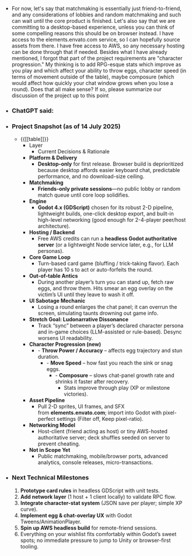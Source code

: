 - For now, let's say that matchmaking is essentially just friend-to-friend, and any considerations of lobbies and random matchmaking and such can wait until the core product is finished. Let's also say that we are committing to a desktop-based experience, unless you can think of some compelling reasons this should be on browser instead. I have access to the elements.envato.com service, so I can hopefully source assets from there. I have free access to AWS, so any necessary hosting can be done through that if needed. Besides what I have already mentioned, I forgot that part of the project requirements are "character progression." My thinking is to add RPG-esque stats which improve as you play and which affect your ability to throw eggs, character speed (in terms of movement outside of the table), maybe composure (which would affect how quickly your chat window grows when you lose a round). Does that all make sense? If so, please summarize our discussion of the project up to this point
- ### ChatGPT said:
- ### Project Snapshot (as of 14 July 2025)
    - {{[[table]]}}
        - Layer
            - Current Decisions & Rationale
        - **Platform & Delivery**
            - **Desktop-only** for first release. Browser build is deprioritized because desktop affords easier keyboard chat, predictable performance, and no download-size ceiling.
        - **Matchmaking**
            - **Friends-only private sessions**—no public lobby or random match queue until core loop solidifies.
        - **Engine**
            - **Godot 4.x (GDScript)** chosen for its robust 2-D pipeline, lightweight builds, one-click desktop export, and built-in high-level networking (good enough for 2-4-player peer/host architecture).
        - **Hosting / Backend**
            - Free AWS credits can run a **headless Godot authoritative server** (or a lightweight Node service later, e.g., for LLM personas).
        - **Core Game Loop**
            - Turn-based card game (bluffing / trick-taking flavor). Each player has 10 s to act or auto-forfeits the round.
        - **Out-of-table Antics**
            - During another player’s turn you can stand up, fetch raw eggs, and throw them. Hits smear an egg overlay on the victim’s UI until they leave to wash it off.
        - **UI Sabotage Mechanic**
            - Losing a round enlarges the chat panel; it can overrun the screen, simulating taunts drowning out game info.
        - **Stretch Goal: Ludonarrative Dissonance**
            - Track “sync” between a player’s declared character persona and in-game choices (LLM-assisted or rule-based). Desync worsens UI readability.
        - **Character Progression (new)**
            - - **Throw Power / Accuracy** – affects egg trajectory and stun duration.
                - - **Move Speed** – how fast you reach the sink or snag eggs.
                    - - **Composure** – slows chat-panel growth rate and shrinks it faster after recovery.
                        - Stats improve through play (XP or milestone victories).
        - **Asset Pipeline**
            - Pull 2-D sprites, UI frames, and SFX from **elements.envato.com**; import into Godot with pixel-perfect settings (Filter off, Keep pixel-ratio).
        - **Networking Model**
            - Host-client (friend acting as host) or tiny AWS-hosted authoritative server; deck shuffles seeded on server to prevent cheating.
        - **Not in Scope Yet**
            - Public matchmaking, mobile/browser ports, advanced analytics, console releases, micro-transactions.
- ### Next Technical Milestones
    1. **Prototype card rules** in headless GDScript with unit tests.
    2. **Add network layer** (1 host + 1 client locally) to validate RPC flow.
    3. **Integrate character-stat system** (JSON save per player; simple XP curve).
    4. **Implement egg & chat-overlay UX** with Godot Tweens/AnimationPlayer.
    5. **Spin up AWS headless build** for remote-friend sessions.
    6. Everything on your wishlist fits comfortably within Godot’s sweet spots; no immediate pressure to jump to Unity or browser-first tooling.
